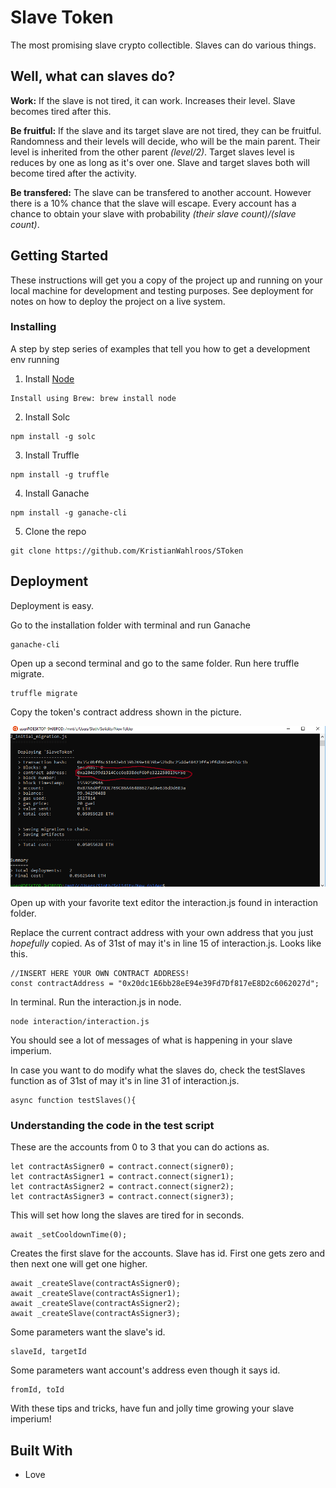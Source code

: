 # Slave Token

The most promising slave crypto collectible. Slaves can do various things.

## Well, what can slaves do?

**Work:** If the slave is not tired, it can work. Increases their level. Slave becomes tired after this.

**Be fruitful:** If the slave and its target slave are not tired, they can be fruitful. Randomness and their levels will decide, who will be the main parent. Their level is inherited from the other parent *(level/2)*. Target slaves level is reduces by one as long as it's over one. Slave and target slaves both will become tired after the activity.

**Be transfered:** The slave can be transfered to another account. However there is a 10% chance that the slave will escape. Every account has a chance to obtain your slave with probability *(their slave count)/(slave count)*.

## Getting Started

These instructions will get you a copy of the project up and running on your local machine for development and testing purposes. See deployment for notes on how to deploy the project on a live system.

### Installing

A step by step series of examples that tell you how to get a development env running

1. Install [Node](https://nodejs.org/en/download/)

```
Install using Brew: brew install node
```

2. Install Solc

```
npm install -g solc
```

3. Install Truffle
```
npm install -g truffle
```

4. Install Ganache
```
npm install -g ganache-cli
```

5. Clone the repo
```
git clone https://github.com/KristianWahlroos/SToken
```


## Deployment

Deployment is easy.

Go to the installation folder with terminal and run Ganache

```
ganache-cli
```

Open up a second terminal and go to the same folder. Run here truffle migrate.
```
truffle migrate
```
Copy the token's contract address shown in the picture.

![Contract Address picture](/GithubExample1.png)

Open up with your favorite text editor the interaction.js found in interaction folder.

Replace the current contract address with your own address that you just *hopefully* copied. As of 31st of may it's in line 15 of interaction.js. Looks like this.
```
//INSERT HERE YOUR OWN CONTRACT ADDRESS!
const contractAddress = "0x20dc1E6bb28eE94e39Fd7Df817eE8D2c6062027d";
```

In terminal. Run the interaction.js in node.
```
node interaction/interaction.js
```

You should see a lot of messages of what is happening in your slave imperium.

In case you want to do modify what the slaves do, check the testSlaves function as of 31st of may it's in line 31 of interaction.js.
```
async function testSlaves(){
```
### Understanding the code in the test script

These are the accounts from 0 to 3 that you can do actions as.
```
let contractAsSigner0 = contract.connect(signer0);
let contractAsSigner1 = contract.connect(signer1);
let contractAsSigner2 = contract.connect(signer2);
let contractAsSigner3 = contract.connect(signer3);
```


This will set how long the slaves are tired for in seconds.
```
await _setCooldownTime(0);
```

Creates the first slave for the accounts. Slave has id. First one gets zero and then next one will get one higher.
```
await _createSlave(contractAsSigner0);
await _createSlave(contractAsSigner1);
await _createSlave(contractAsSigner2);
await _createSlave(contractAsSigner3);
```

Some parameters want the slave's id.
```
slaveId, targetId
```


Some parameters want account's address even though it says id.
```
fromId, toId
```




With these tips and tricks, have fun and jolly time growing your slave imperium!

## Built With

* Love

